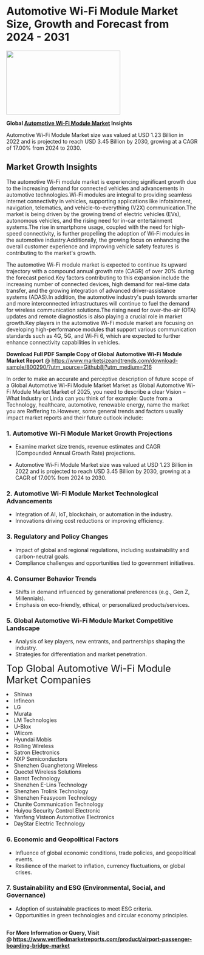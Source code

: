 <H1>Automotive Wi-Fi Module Market Size, Growth and Forecast from 2024 - 2031</H1><img class="aligncenter size-medium wp-image-584254" src="https://thirdeyenews.in/wp-content/uploads/2024/09/Global-Market-Research-300x168.jpeg" alt="" width="300" height="168" /><p><strong>Global&nbsp;<a href="https://www.marketsizeandtrends.com/download-sample/800290/?utm_source=Github8j?utm_medium=216">Automotive Wi-Fi Module Market</a> Insights</strong></p><p>Automotive Wi-Fi Module Market size was valued at USD 1.23 Billion in 2022 and is projected to reach USD 3.45 Billion by 2030, growing at a CAGR of 17.00% from 2024 to 2030.</p><p><h2>Market Growth Insights</h2> <p>The automotive Wi-Fi module market is experiencing significant growth due to the increasing demand for connected vehicles and advancements in automotive technologies.Wi-Fi modules are integral to providing seamless internet connectivity in vehicles, supporting applications like infotainment, navigation, telematics, and vehicle-to-everything (V2X) communication.The market is being driven by the growing trend of electric vehicles (EVs), autonomous vehicles, and the rising need for in-car entertainment systems.The rise in smartphone usage, coupled with the need for high-speed connectivity, is further propelling the adoption of Wi-Fi modules in the automotive industry.Additionally, the growing focus on enhancing the overall customer experience and improving vehicle safety features is contributing to the market's growth.</p> <p>The automotive Wi-Fi module market is expected to continue its upward trajectory with a compound annual growth rate (CAGR) of over 20% during the forecast period.Key factors contributing to this expansion include the increasing number of connected devices, high demand for real-time data transfer, and the growing integration of advanced driver-assistance systems (ADAS).In addition, the automotive industry's push towards smarter and more interconnected infrastructures will continue to fuel the demand for wireless communication solutions.The rising need for over-the-air (OTA) updates and remote diagnostics is also playing a crucial role in market growth.Key players in the automotive Wi-Fi module market are focusing on developing high-performance modules that support various communication standards such as 4G, 5G, and Wi-Fi 6, which are expected to further enhance connectivity capabilities in vehicles.</p> <p><span class=""><strong>Download Full PDF Sample Copy of Global Automotive Wi-Fi Module Market Report</strong> @ <a href="https://www.marketsizeandtrends.com/download-sample/800290/?utm_source=Github8j?utm_medium=216" target="_blank">https://www.marketsizeandtrends.com/download-sample/800290/?utm_source=Github8j?utm_medium=216</a></span></p><p>In order to make an accurate and perceptive description of future scope of a Global&nbsp;Automotive Wi-Fi Module Market Market as Global&nbsp;Automotive Wi-Fi Module Market Market of 2025, you need to describe a clear Vision &ndash; What Industry or Linda can you think of for example: Quote from a Technology, healthcare, automotive, renewable energy, name the market you are Reffering to.However, some general trends and factors usually impact market reports and their future outlook include:</p><h3>1.&nbsp;<strong>Automotive Wi-Fi Module Market Growth Projections</strong></h3><ul><li>Examine market size trends, revenue estimates and CAGR (Compounded Annual Growth Rate) projections.</li><li><p>Automotive Wi-Fi Module Market size was valued at USD 1.23 Billion in 2022 and is projected to reach USD 3.45 Billion by 2030, growing at a CAGR of 17.00% from 2024 to 2030.</p></li></ul><h3>2.&nbsp;<strong>Automotive Wi-Fi Module Market Technological Advancements</strong></h3><ul><li>Integration of AI, IoT, blockchain, or automation in the industry.</li><li>Innovations driving cost reductions or improving efficiency.</li></ul><h3>3.&nbsp;<strong>Regulatory and Policy Changes</strong></h3><ul><li>Impact of global and regional regulations, including sustainability and carbon-neutral goals.</li><li>Compliance challenges and opportunities tied to government initiatives.</li></ul><h3>4.&nbsp;<strong>Consumer Behavior Trends</strong></h3><ul><li>Shifts in demand influenced by generational preferences (e.g., Gen Z, Millennials).</li><li>Emphasis on eco-friendly, ethical, or personalized products/services.</li></ul><h3>5.&nbsp;<strong>Global Automotive Wi-Fi Module Market Competitive Landscape</strong></h3><ul><li>Analysis of key players, new entrants, and partnerships shaping the industry.</li><li>Strategies for differentiation and market penetration.</li></ul><p data-pm-slice="1 1 []"><span style="color: inherit; font-family: inherit; font-size: 25px;">Top Global Automotive Wi-Fi Module Market Companies</span></p><div class="" data-test-id=""><p><li>Shinwa</li><li> Infineon</li><li> LG</li><li> Murata</li><li> LM Technologies</li><li> U-Blox</li><li> Wiicom</li><li> Hyundai Mobis</li><li> Rolling Wireless</li><li> Satron Electronics</li><li> NXP Semiconductors</li><li> Shenzhen Guanghetong Wireless</li><li> Quectel Wireless Solutions</li><li> Barrot Technology</li><li> Shenzhen E-Lins Technology</li><li> Shenzhen Trolink Technology</li><li> Shenzhen Feasycom Technology</li><li> Ctunite Communication Technology</li><li> Huiyou Security Control Electronic</li><li> Yanfeng Visteon Automotive Electronics</li><li> DayStar Electric Technology</li></p></div><h3>6.&nbsp;<strong>Economic and Geopolitical Factors</strong></h3><ul><li>Influence of global economic conditions, trade policies, and geopolitical events.</li><li>Resilience of the market to inflation, currency fluctuations, or global crises.</li></ul><h3>7.&nbsp;<strong>Sustainability and ESG (Environmental, Social, and Governance)</strong></h3><ul><li>Adoption of sustainable practices to meet ESG criteria.</li><li>Opportunities in green technologies and circular economy principles.</li></ul><h2><strong style="font-size: 14px;">For More Information or Query, Visit @&nbsp;</strong><a style="background-color: #ffffff; font-size: 14px;" href="https://www.marketsizeandtrends.com/report/automotive-wi-fi-module-market/" target="_blank">https://www.verifiedmarketreports.com/product/airport-passenger-boarding-bridge-market</a></h2>